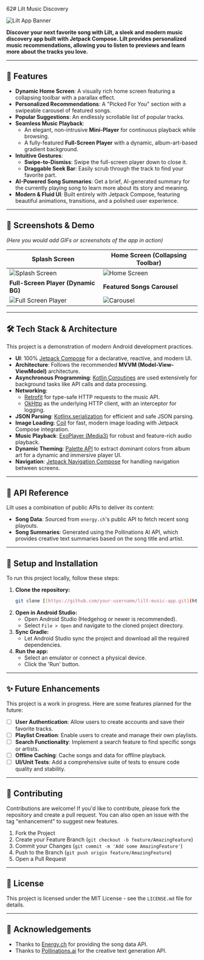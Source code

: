 62# Lilt Music Discovery

![Lilt App Banner](https://placehold.co/1200x400/1D2671/FFFFFF?text=Lilt%20Music&font=sans)

**Discover your next favorite song with Lilt, a sleek and modern music discovery app built with Jetpack Compose. Lilt provides personalized music recommendations, allowing you to listen to previews and learn more about the tracks you love.**

---

## 🎵 Features

* **Dynamic Home Screen**: A visually rich home screen featuring a collapsing toolbar with a parallax effect.
* **Personalized Recommendations**: A "Picked For You" section with a swipeable carousel of featured songs.
* **Popular Suggestions**: An endlessly scrollable list of popular tracks.
* **Seamless Music Playback**:
    * An elegant, non-intrusive **Mini-Player** for continuous playback while browsing.
    * A fully-featured **Full-Screen Player** with a dynamic, album-art-based gradient background.
* **Intuitive Gestures**:
    * **Swipe-to-Dismiss**: Swipe the full-screen player down to close it.
    * **Draggable Seek Bar**: Easily scrub through the track to find your favorite part.
* **AI-Powered Song Summaries**: Get a brief, AI-generated summary for the currently playing song to learn more about its story and meaning.
* **Modern & Fluid UI**: Built entirely with Jetpack Compose, featuring beautiful animations, transitions, and a polished user experience.

---

## 📸 Screenshots & Demo

*(Here you would add GIFs or screenshots of the app in action)*

| Splash Screen                                                                                                 | Home Screen (Collapsing Toolbar)                                                                                      |
| ------------------------------------------------------------------------------------------------------------- | --------------------------------------------------------------------------------------------------------------------- |
| ![Splash Screen](https://github.com/user-attachments/assets/bbb62862-493d-4d38-a57c-1b8b83574bf8)               | ![Home Screen](https://github.com/user-attachments/assets/64dbbc45-30bd-4779-b780-c26c11614e1b)                       |
| **Full-Screen Player (Dynamic BG)** | **Featured Songs Carousel** |
| ![Full Screen Player](https://github.com/user-attachments/assets/966c5205-07dc-45b1-aa4c-868e0704e9c9)           | ![Carousel](https://github.com/user-attachments/assets/41e73951-130a-45ac-bfc2-822edd76d74c)                           |

---

## 🛠️ Tech Stack & Architecture

This project is a demonstration of modern Android development practices.

* **UI**: 100% [Jetpack Compose](https://developer.android.com/jetpack/compose) for a declarative, reactive, and modern UI.
* **Architecture**: Follows the recommended **MVVM (Model-View-ViewModel)** architecture.
* **Asynchronous Programming**: [Kotlin Coroutines](https://kotlinlang.org/docs/coroutines-overview.html) are used extensively for background tasks like API calls and data processing.
* **Networking**:
    * [Retrofit](https://square.github.io/retrofit/) for type-safe HTTP requests to the music API.
    * [OkHttp](https://square.github.io/okhttp/) as the underlying HTTP client, with an interceptor for logging.
* **JSON Parsing**: [Kotlinx.serialization](https://github.com/Kotlin/kotlinx.serialization) for efficient and safe JSON parsing.
* **Image Loading**: [Coil](https://coil-kt.github.io/coil/) for fast, modern image loading with Jetpack Compose integration.
* **Music Playback**: [ExoPlayer (Media3)](https://developer.android.com/guide/topics/media/media3) for robust and feature-rich audio playback.
* **Dynamic Theming**: [Palette API](https://developer.android.com/training/material-design/palette-api) to extract dominant colors from album art for a dynamic and immersive player UI.
* **Navigation**: [Jetpack Navigation Compose](https://developer.android.com/jetpack/compose/navigation) for handling navigation between screens.

---

## 🔌 API Reference

Lilt uses a combination of public APIs to deliver its content:

* **Song Data**: Sourced from `energy.ch`'s public API to fetch recent song playouts.
* **Song Summaries**: Generated using the Pollinations AI API, which provides creative text summaries based on the song title and artist.

---

## 🚀 Setup and Installation

To run this project locally, follow these steps:

1.  **Clone the repository:**
    ```bash
    git clone [[https://github.com/your-username/lilt-music-app.git](https://github.com/your-username/lilt-music-app.git](https://github.com/Shivxnshjasathi/Litt.git))
    ```
2.  **Open in Android Studio:**
    * Open Android Studio (Hedgehog or newer is recommended).
    * Select `File > Open` and navigate to the cloned project directory.
3.  **Sync Gradle:**
    * Let Android Studio sync the project and download all the required dependencies.
4.  **Run the app:**
    * Select an emulator or connect a physical device.
    * Click the 'Run' button.

---

## ✨ Future Enhancements

This project is a work in progress. Here are some features planned for the future:

* [ ] **User Authentication**: Allow users to create accounts and save their favorite tracks.
* [ ] **Playlist Creation**: Enable users to create and manage their own playlists.
* [ ] **Search Functionality**: Implement a search feature to find specific songs or artists.
* [ ] **Offline Caching**: Cache songs and data for offline playback.
* [ ] **UI/Unit Tests**: Add a comprehensive suite of tests to ensure code quality and stability.

---

## 🤝 Contributing

Contributions are welcome! If you'd like to contribute, please fork the repository and create a pull request. You can also open an issue with the tag "enhancement" to suggest new features.

1.  Fork the Project
2.  Create your Feature Branch (`git checkout -b feature/AmazingFeature`)
3.  Commit your Changes (`git commit -m 'Add some AmazingFeature'`)
4.  Push to the Branch (`git push origin feature/AmazingFeature`)
5.  Open a Pull Request

---

## 📜 License

This project is licensed under the MIT License - see the `LICENSE.md` file for details.

---

## 🙏 Acknowledgements

* Thanks to [Energy.ch](https://energy.ch) for providing the song data API.
* Thanks to [Pollinations.ai](https://pollinations.ai/) for the creative text generation API.

